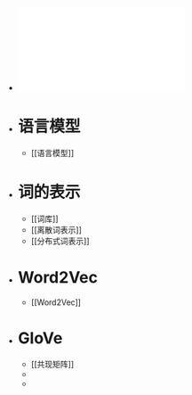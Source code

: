 - ![Lecture3-语言模型与词向量.pdf](../assets/Lecture3-语言模型与词向量_1678068534483_0.pdf)
- # 语言模型
	- [[语言模型]]
- # 词的表示
	- [[词库]]
	- [[离散词表示]]
	- [[分布式词表示]]
- # Word2Vec
	- [[Word2Vec]]
- # GloVe
	- [[共现矩阵]]
	-
	-